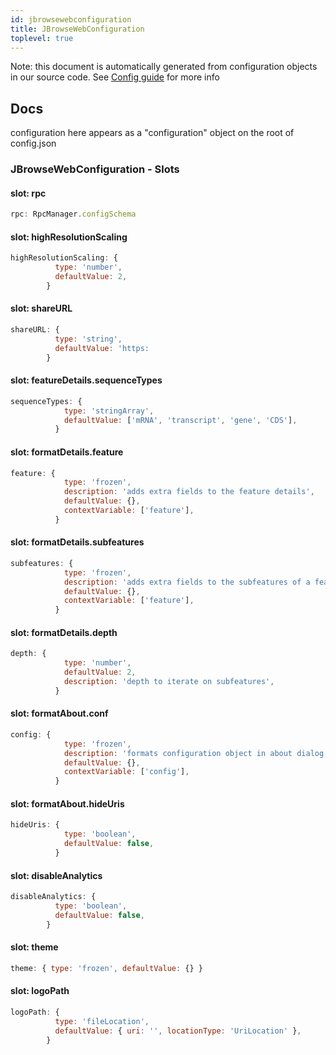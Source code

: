 ```yaml
---
id: jbrowsewebconfiguration
title: JBrowseWebConfiguration
toplevel: true
---
```


Note: this document is automatically generated from configuration objects in
our source code. See [Config guide](/docs/config_guide) for more info

## Docs

configuration here appears as a "configuration" object on the root of config.json

### JBrowseWebConfiguration - Slots

#### slot: rpc

```js
rpc: RpcManager.configSchema
```

#### slot: highResolutionScaling

```js
highResolutionScaling: {
          type: 'number',
          defaultValue: 2,
        }
```

#### slot: shareURL

```js
shareURL: {
          type: 'string',
          defaultValue: 'https:
        }
```

#### slot: featureDetails.sequenceTypes

```js
sequenceTypes: {
            type: 'stringArray',
            defaultValue: ['mRNA', 'transcript', 'gene', 'CDS'],
          }
```

#### slot: formatDetails.feature

```js
feature: {
            type: 'frozen',
            description: 'adds extra fields to the feature details',
            defaultValue: {},
            contextVariable: ['feature'],
          }
```

#### slot: formatDetails.subfeatures

```js
subfeatures: {
            type: 'frozen',
            description: 'adds extra fields to the subfeatures of a feature',
            defaultValue: {},
            contextVariable: ['feature'],
          }
```

#### slot: formatDetails.depth

```js
depth: {
            type: 'number',
            defaultValue: 2,
            description: 'depth to iterate on subfeatures',
          }
```

#### slot: formatAbout.conf

```js
config: {
            type: 'frozen',
            description: 'formats configuration object in about dialog',
            defaultValue: {},
            contextVariable: ['config'],
          }
```

#### slot: formatAbout.hideUris

```js
hideUris: {
            type: 'boolean',
            defaultValue: false,
          }
```

#### slot: disableAnalytics

```js
disableAnalytics: {
          type: 'boolean',
          defaultValue: false,
        }
```

#### slot: theme

```js
theme: { type: 'frozen', defaultValue: {} }
```

#### slot: logoPath

```js
logoPath: {
          type: 'fileLocation',
          defaultValue: { uri: '', locationType: 'UriLocation' },
        }
```

